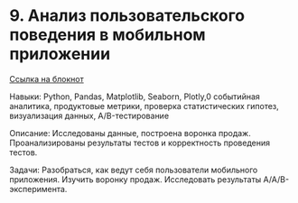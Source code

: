 # 9. Анализ пользовательского поведения в мобильном приложении

[Ссылка на блокнот](https://github.com/PavelGors/Praktikum_portfolio/blob/main/%D0%9F%D1%80%D0%BE%D0%B5%D0%BA%D1%82%209/9.%20%D0%90%D0%BD%D0%B0%D0%BB%D0%B8%D0%B7%20%D0%BF%D0%BE%D0%BB%D1%8C%D0%B7%D0%BE%D0%B2%D0%B0%D1%82%D0%B5%D0%BB%D1%8C%D1%81%D0%BA%D0%BE%D0%B3%D0%BE%20%D0%BF%D0%BE%D0%B2%D0%B5%D0%B4%D0%B5%D0%BD%D0%B8%D1%8F%20%D0%B2%20%D0%BC%D0%BE%D0%B1%D0%B8%D0%BB%D1%8C%D0%BD%D0%BE%D0%BC%20%D0%BF%D1%80%D0%B8%D0%BB%D0%BE%D0%B6%D0%B5%D0%BD%D0%B8%D0%B8.ipynb)

Навыки: Python, Pandas, Matplotlib, Seaborn, Plotly,0 событийная аналитика, продуктовые метрики, проверка статистических гипотез, визуализация данных, A/B-тестирование

Описание: Исследованы данные, построена воронка продаж. Проанализированы результаты тестов и корректность проведения тестов.

Задачи: Разобраться, как ведут себя пользователи мобильного приложения. Изучить воронку продаж. Исследовать результаты A/A/B-эксперимента.

